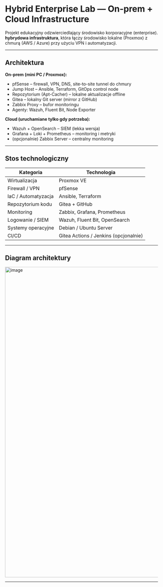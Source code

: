 # Hybrid Enterprise Lab — On-prem + Cloud Infrastructure

Projekt edukacyjny odzwierciedlający środowisko korporacyjne (enterprise).  
**hybrydowa infrastruktura**, która łączy środowisko lokalne (Proxmox) z chmurą (AWS / Azure) przy użyciu VPN i automatyzacji.

---

## Architektura

**On-prem (mini PC / Proxmox):**
- pfSense – firewall, VPN, DNS, site-to-site tunnel do chmury  
- Jump Host – Ansible, Terraform, GitOps control node  
- Repozytorium (Apt-Cacher) – lokalne aktualizacje offline  
- Gitea – lokalny Git server (mirror z GitHub)  
- Zabbix Proxy – bufor monitoringu  
- Agenty: Wazuh, Fluent Bit, Node Exporter  

**Cloud (uruchamiane tylko gdy potrzeba):**
- Wazuh + OpenSearch – SIEM (lekka wersja)  
- Grafana + Loki + Prometheus – monitoring i metryki  
- (opcjonalnie) Zabbix Server – centralny monitoring  

---

## Stos technologiczny

| Kategoria | Technologia |
|------------|--------------|
| Wirtualizacja | Proxmox VE |
| Firewall / VPN | pfSense |
| IaC / Automatyzacja | Ansible, Terraform |
| Repozytorium kodu | Gitea + GitHub |
| Monitoring | Zabbix, Grafana, Prometheus |
| Logowanie / SIEM | Wazuh, Fluent Bit, OpenSearch |
| Systemy operacyjne | Debian / Ubuntu Server |
| CI/CD | Gitea Actions / Jenkins (opcjonalnie) |

---

## Diagram architektury
<img width="1024" height="1024" alt="image" src="https://github.com/user-attachments/assets/1b4ba619-2b8c-4bb2-8b78-fead2bb4e290" />



---

